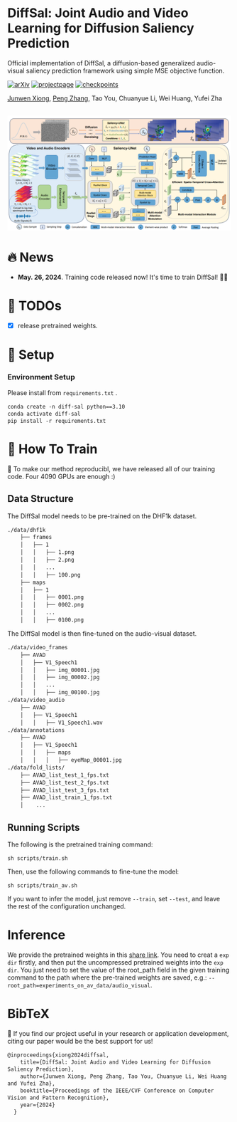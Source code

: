 # DiffSal: Joint Audio and Video Learning for Diffusion Saliency Prediction
Official implementation of DiffSal, a diffusion-based generalized audio-visual saliency prediction framework using simple MSE objective function.

[![arXiv](https://img.shields.io/badge/ArXiv-2403.01226-orange)](https://arxiv.org/abs/2403.01226) [![projectpage](https://img.shields.io/badge/Project-Page-green)](https://junwenxiong.github.io/DiffSal/index.html) [![checkpoints](https://img.shields.io/badge/Model-Checkpoints-blue)](https://drive.google.com/drive/folders/1NiW4yyg6EGOQpNcGJAQsNgK9-PfdxFSJ?usp=sharing)



[Junwen Xiong](https://junwenxiong.github.io/), [Peng Zhang](https://teacher.nwpu.edu.cn/2011010119.html), Tao You, Chuanyue Li, Wei Huang, Yufei Zha

<br>
<img width="800" src="__asserts__/diffsal_2.png"/>
<br>


# 🔥 News
- **May. 26, 2024**. Training code released now! It's time to train DiffSal! 🚀🚀

# 📌 TODOs
- [x] release pretrained weights.

# 🔧 Setup

### Environment Setup
Please install from ```requirements.txt``` .


```shell
conda create -n diff-sal python==3.10
conda activate diff-sal
pip install -r requirements.txt
```


# 🚅 How To Train 

🎉 To make our method reproducibl, we have released all of our training code. Four 4090 GPUs are enough :)

## Data Structure

The DiffSal model needs to be pre-trained on the DHF1k dataset.

```bash
./data/dhf1k
    ├── frames
    │   ├── 1
    │   │   ├── 1.png
    │   │   ├── 2.png
    │   │   ...
    │   │   ├── 100.png
    ├── maps
    │   ├── 1
    │   │   ├── 0001.png 
    │   │   ├── 0002.png
    │   │   ...
    │   │   ├── 0100.png
```
The DiffSal model is then fine-tuned on the audio-visual dataset.
```bash
./data/video_frames
    ├── AVAD
    │   ├── V1_Speech1
    │   │   ├── img_00001.jpg
    │   │   ├── img_00002.jpg
    │   │   ...
    │   │   ├── img_00100.jpg
./data/video_audio
    ├── AVAD
    │   ├── V1_Speech1
    │   │   ├── V1_Speech1.wav
./data/annotations
    ├── AVAD
    │   ├── V1_Speech1
    │   │   ├── maps
    │   │   │   ├── eyeMap_00001.jpg
./data/fold_lists/
    ├── AVAD_list_test_1_fps.txt
    ├── AVAD_list_test_2_fps.txt
    ├── AVAD_list_test_3_fps.txt
    ├── AVAD_list_train_1_fps.txt
    │    ...
```

## Running Scripts

The following is the pretrained training command:
```
sh scripts/train.sh
```
Then, use the following commands to fine-tune the model:
```
sh scripts/train_av.sh
```
If you want to infer the model, just remove ``--train``, set ``--test``, and leave the rest of the configuration unchanged.

# Inference 

We provide the pretrained weights in this  [share link](https://drive.google.com/drive/folders/1NiW4yyg6EGOQpNcGJAQsNgK9-PfdxFSJ?usp=sharing). You need to creat a ```exp dir``` firstly, and then put the uncompressed pretrained weights into the ```exp dir```. You just need to set the value of the root_path field in the given training command to the path where the pre-trained weights are saved, e.g.: ```--root_path=experiments_on_av_data/audio_visual```.


# BibTeX

🌟 If you find our project useful in your research or application development, citing our paper would be the best support for us! 

```
@inproceedings{xiong2024diffsal,
    title={DiffSal: Joint Audio and Video Learning for Diffusion Saliency Prediction},
    author={Junwen Xiong, Peng Zhang, Tao You, Chuanyue Li, Wei Huang and Yufei Zha},
    booktitle={Proceedings of the IEEE/CVF Conference on Computer Vision and Pattern Recognition},
    year={2024}
  }
```